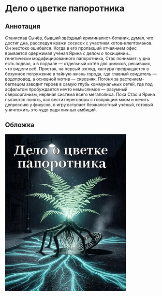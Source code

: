 # Дело о цветке папоротника

## Аннотация

Станислав Сычёв, бывший звёздный криминалист-ботаник, думал, что достиг дна, расследуя кражи сосисок с участием котов-клептоманов. Он жестоко ошибался. Когда в его пропахший отчаянием офис врывается одержимая учёная Ярина с делом о похищении… генетически модифицированного папоротника, Стас понимает: у дна есть подвал, а в подвале — отдельный котёл для циников, решивших, что видели всё. Простая, на первый взгляд, халтура превращается в безумное погружение в тайную жизнь города, где главный свидетель — водопровод, а основной мотив — сквозняк.
Погоня за растением-беглецом заводит героев в самую глубь коммунальных сетей, где под асфальтом пробуждается нечто немыслимое — разумный сверхорганизм, нервная система всего мегаполиса. Пока Стас и Ярина пытаются понять, как вести переговоры с говорящим мхом и лечить депрессию у фикусов, в игру вступает безжалостный учёный, готовый уничтожить это чудо ради личных амбиций.

## Обложка

![Обложка](cover.jpg)
